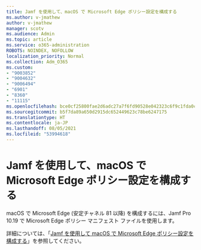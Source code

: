 ```yaml
---
title: Jamf を使用して、macOS で Microsoft Edge ポリシー設定を構成する
ms.author: v-jmathew
author: v-jmathew
manager: scotv
ms.audience: Admin
ms.topic: article
ms.service: o365-administration
ROBOTS: NOINDEX, NOFOLLOW
localization_priority: Normal
ms.collection: Adm_O365
ms.custom:
- "9003852"
- "9004632"
- "9006494"
- "6901"
- "8360"
- "11115"
ms.openlocfilehash: bce0cf25800fae2d6adc27a7f6fd90528e042323c6f9c1fda0c4fb6f139d46b9
ms.sourcegitcommit: b5f7da89a650d2915dc652449623c78be6247175
ms.translationtype: HT
ms.contentlocale: ja-JP
ms.lasthandoff: 08/05/2021
ms.locfileid: "53994618"
---
```

# <a name="use-jamf-to-configure-microsoft-edge-policy-settings-on-macos"></a>Jamf を使用して、macOS で Microsoft Edge ポリシー設定を構成する

macOS で Microsoft Edge (安定チャネル 81 以降) を構成するには、Jamf Pro 10.19 で Microsoft Edge ポリシー マニフェスト ファイルを使用します。

詳細については、「[Jamf を使用して macOS で Microsoft Edge ポリシー設定を構成する](https://go.microsoft.com/fwlink/?linkid=2134761)」を参照してください。

